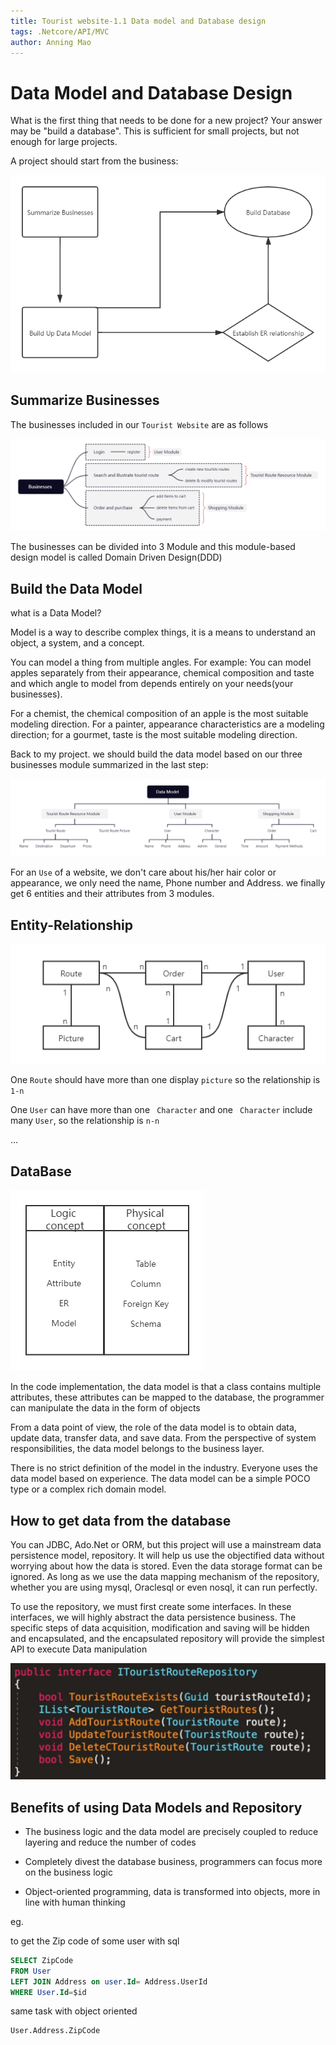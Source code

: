 ```yaml
---
title: Tourist website-1.1 Data model and Database design
tags: .Netcore/API/MVC
author: Anning Mao
---
```


# Data Model and Database Design

What is the first thing that needs to be done for a new project? Your answer may be "build a database". This is sufficient for small projects, but not enough for large projects.

A project should start from the business:

![1.1](https://github.com/AnningMao/MarkDownImage/raw/main/.net%20note/Database%20design/1.1.png)



## Summarize Businesses

The businesses included in our `Tourist Website` are as follows

![1.2](https://github.com/AnningMao/MarkDownImage/raw/main/.net%20note/Database%20design/1.2.png)

The businesses can be divided into 3 Module and this module-based design model is called Domain Driven Design(DDD)



## Build the Data Model

what is a Data Model?

Model is a way to describe complex things, it is a means to understand an object, a system, and a concept.

You can model a thing from multiple angles. For example: You can model apples separately from their appearance, chemical composition and taste and which angle to model from depends entirely on your needs(your businesses).

For a chemist, the chemical composition of an apple is the most suitable modeling direction. For a painter, appearance characteristics are a modeling direction; for a gourmet, taste is the most suitable modeling direction.



Back to my project. we should build the data model based on our three businesses module summarized in the last step:

 ![1.3](https://github.com/AnningMao/MarkDownImage/raw/main/.net%20note/Database%20design/1.3.png)



For an `Use` of a website, we don't care about his/her hair color or appearance, we only need the name, Phone number and Address. we finally get 6 entities and their attributes from 3 modules.	

## Entity-Relationship 

 ![1.4](https://github.com/AnningMao/MarkDownImage/raw/main/.net%20note/Database%20design/1.4.png)

One `Route` should have more than one display `picture` so the relationship is `1-n`

One `User` can have more than one ` Character` and one ` Character` include many `User`, so the relationship is `n-n`

...

## DataBase

![1.5](https://github.com/AnningMao/MarkDownImage/raw/main/.net%20note/Database%20design/1.5.png)

In the code implementation, the data model is that a class contains multiple attributes, these attributes can be mapped to the database, the programmer can manipulate the data in the form of objects

From a data point of view, the role of the data model is to obtain data, update data, transfer data, and save data. From the perspective of system responsibilities, the data model belongs to the business layer.

There is no strict definition of the model in the industry. Everyone uses the data model based on experience. The data model can be a simple POCO type or a complex rich domain model.



## How to get data from the database

You can JDBC, Ado.Net or ORM, but this project will use a mainstream data persistence model, repository. It  will help us use the objectified data without worrying about how the data is stored. Even the data storage format can be ignored. As long as we use the data mapping mechanism of the repository, whether you are using mysql, Oraclesql or even nosql, it can run perfectly.

To use the repository, we must first create some interfaces. In these interfaces, we will highly abstract the data persistence business. The specific steps of data acquisition, modification and saving will be hidden and encapsulated, and the encapsulated repository will provide the simplest API to execute Data manipulation

![1.6](https://github.com/AnningMao/MarkDownImage/raw/main/.net%20note/Database%20design/1.6.png)



## Benefits of using Data Models and Repository

- The business logic and the data model are precisely coupled to reduce layering and reduce the number of codes


- Completely divest the database business, programmers can focus more on the business logic


- Object-oriented programming, data is transformed into objects, more in line with human thinking

eg. 

to get the Zip code of some user with sql

```sql
SELECT ZipCode
FROM User
LEFT JOIN Address on user.Id= Address.UserId
WHERE User.Id=$id
```

same task with object oriented

``` 
User.Address.ZipCode
```

